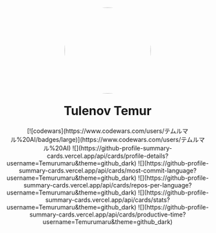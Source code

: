 <h5 align="center"><img src = "https://avatars.githubusercontent.com/u/86427523?v=4" style="border-radius:50%; width: 12.5rem;"></h5>

<h1 style="margin-top:0;" align="center">Tulenov Temur</h1>

<p align="center">
[![codewars](https://www.codewars.com/users/テムルマル%20AI/badges/large)](https://www.codewars.com/users/テムルマル%20AI)   
![](https://github-profile-summary-cards.vercel.app/api/cards/profile-details?username=Temurumaru&theme=github_dark)
![](https://github-profile-summary-cards.vercel.app/api/cards/most-commit-language?username=Temurumaru&theme=github_dark)
![](https://github-profile-summary-cards.vercel.app/api/cards/repos-per-language?username=Temurumaru&theme=github_dark)
![](https://github-profile-summary-cards.vercel.app/api/cards/stats?username=Temurumaru&theme=github_dark)
![](https://github-profile-summary-cards.vercel.app/api/cards/productive-time?username=Temurumaru&theme=github_dark)
</p>
